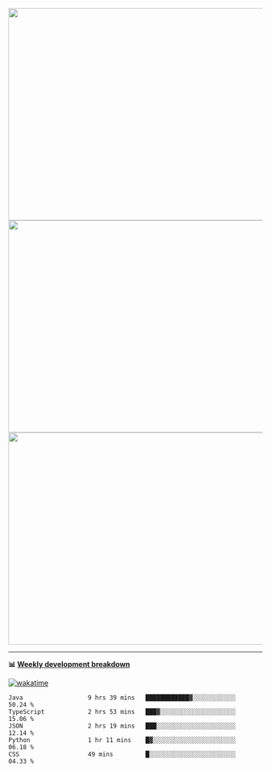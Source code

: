 <p float="left" align="middle"><img src="https://user-images.githubusercontent.com/56089155/195064669-12bd89bb-53c9-44b1-9fd8-993f93f585e1.png" width="600px" height="420px">
<img src="https://user-images.githubusercontent.com/56089155/195064706-c37aa3c8-f669-46c9-abba-1eadcbb910c5.png" width="600px" height="420px">
<img src="https://user-images.githubusercontent.com/56089155/195064753-0de674c7-4fc7-4831-a8a5-402e19cc77be.png" width="600px" height="420px"></p>

<hr />

**📊 [Weekly development breakdown](https://wakatime.com/@Ari24)**

[![wakatime](https://wakatime.com/badge/user/ca34c016-707f-4382-84cf-1823913a1423.svg)](https://wakatime.com/@ca34c016-707f-4382-84cf-1823913a1423)

<!--START_SECTION:waka-->

```text
Java                  9 hrs 39 mins   ████████████▓░░░░░░░░░░░░   50.24 %
TypeScript            2 hrs 53 mins   ███▓░░░░░░░░░░░░░░░░░░░░░   15.06 %
JSON                  2 hrs 19 mins   ███░░░░░░░░░░░░░░░░░░░░░░   12.14 %
Python                1 hr 11 mins    █▓░░░░░░░░░░░░░░░░░░░░░░░   06.18 %
CSS                   49 mins         █░░░░░░░░░░░░░░░░░░░░░░░░   04.33 %
```

<!--END_SECTION:waka-->
